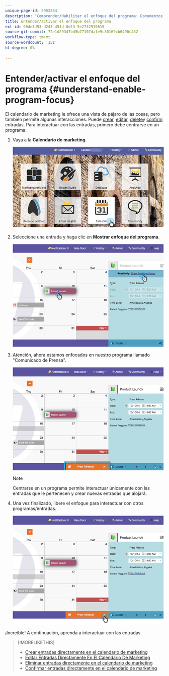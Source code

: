 ```yaml
---
unique-page-id: 2953364
description: 'Comprender/Habilitar el enfoque del programa: Documentos de Marketo: Documentación del producto'
title: Entender/activar el enfoque del programa
exl-id: 90de3d93-d243-451d-8df3-5e2732919615
source-git-commit: 72e1d29347bd5b77107da1e9c30169cb6490c432
workflow-type: tm+mt
source-wordcount: '151'
ht-degree: 0%

---
```


# Entender/activar el enfoque del programa {#understand-enable-program-focus}

El calendario de marketing le ofrece una vista de pájaro de las cosas, pero también permite algunas interacciones. Puede [crear](/help/marketo/product-docs/core-marketo-concepts/marketing-calendar/working-with-the-calendar/create-entries-directly-in-the-marketing-calendar.md), [editar](/help/marketo/product-docs/core-marketo-concepts/marketing-calendar/working-with-the-calendar/edit-entries-directly-in-the-marketing-calendar.md), [delete](/help/marketo/product-docs/core-marketo-concepts/marketing-calendar/working-with-the-calendar/delete-entries-directly-in-the-marketing-calendar.md)y [confirm](/help/marketo/product-docs/core-marketo-concepts/marketing-calendar/working-with-the-calendar/confirm-entries-directly-in-the-marketing-calendar.md) entradas. Para interactuar con las entradas, primero debe centrarse en un programa.

1. Vaya a la **Calendario de marketing**.

   ![](assets/2017-05-10-15-30-47-1.png)

1. Seleccione una entrada y haga clic en **Mostrar enfoque del programa**.

   ![](assets/image2014-10-20-13-3a24-3a3.png)

1. Atención, ahora estamos enfocados en nuestro programa llamado &quot;Comunicado de Prensa&quot;.

   ![](assets/image2014-10-20-13-3a24-3a15.png)

   >[!NOTE]
   >
   >Centrarse en un programa permite interactuar únicamente con las entradas que le pertenecen y crear nuevas entradas que alojará.

1. Una vez finalizado, libere el enfoque para interactuar con otros programas/entradas.

   ![](assets/image2014-10-20-13-3a24-3a24.png)

¡Increíble! A continuación, aprenda a interactuar con las entradas.

>[!MORELIKETHIS]
>
>* [Crear entradas directamente en el calendario de marketing](/help/marketo/product-docs/core-marketo-concepts/marketing-calendar/working-with-the-calendar/create-entries-directly-in-the-marketing-calendar.md)
>* [Editar Entradas Directamente En El Calendario De Marketing](/help/marketo/product-docs/core-marketo-concepts/marketing-calendar/working-with-the-calendar/edit-entries-directly-in-the-marketing-calendar.md)
>* [Eliminar entradas directamente en el calendario de marketing](/help/marketo/product-docs/core-marketo-concepts/marketing-calendar/working-with-the-calendar/delete-entries-directly-in-the-marketing-calendar.md)
>* [Confirmar entradas directamente en el calendario de marketing](/help/marketo/product-docs/core-marketo-concepts/marketing-calendar/working-with-the-calendar/confirm-entries-directly-in-the-marketing-calendar.md)

